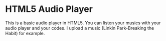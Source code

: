 # HTML5 Audio Player
This is a basic audio player in HTML5. You can listen your musics with your audio player and your codes.
I upload a music (Linkin Park-Breaking the Habit) for example.

